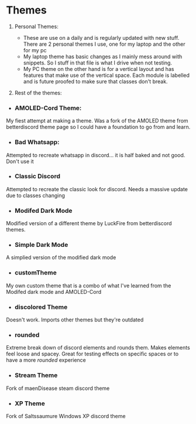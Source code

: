 # Themes
1. Personal Themes:
     - These are use on a daily and is regularly updated with new stuff. There are 2 personal themes I use, one for my laptop and the other for my pc
     - My laptop theme has basic changes as I mainly mess around with snippets. So I stuff in that file is what I drive when not testing.
     - My PC theme on the other hand is for a vertical layout and has features that make use of the vertical space. Each module is labelled and is future proofed to make sure that classes don't break.
  

2. Rest of the themes:

  - ### AMOLED-Cord Theme:
My fiest attempt at making a theme. Was a fork of the AMOLED theme from betterdiscord theme page so I could have a foundation to go from and learn.

  - ### Bad Whatsapp:
Attempted to recreate whatsapp in discord... it is half baked and not good. Don't use it
    
  - ### Classic Discord
Attempted to recreate the classic look for discord. Needs a massive update due to classes changing

  - ### Modifed Dark Mode
Modified version of a different theme by LuckFire from betterdiscord themes. 

  - ### Simple Dark Mode
A simplied version of the modified dark mode

  - ### customTheme
My own custom theme that is a combo of what I've learned from the Modifed dark mode and AMOLED-Cord

  - ### discolored Theme
Doesn't work. Imports other themes but they're outdated

  - ### rounded
Extreme break down of discord elements and rounds them. Makes elements feel loose and spacey. Great for testing effects on specific spaces or to have a more _rounded_ experience

  - ### Stream Theme
Fork of maenDisease steam discord theme

  - ### XP Theme
Fork of Saltssaumure Windows XP discord theme
